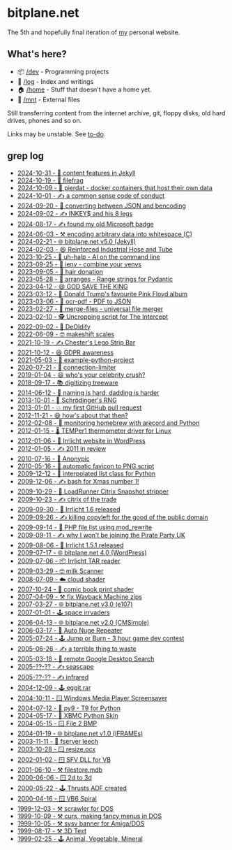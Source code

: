 # bitplane.net

The 5th and hopefully final iteration of [my](/home/gaz/) personal website.

## What's here?

* 📦 [/dev](dev)   - Programming projects
* 📅 [/log](log)   - Index and writings
* 🏠 [/home](home) - Stuff that doesn't have a home yet.
* 🔌 [/mnt](mnt)   - External files

Still transferring content from the internet archive, git, floppy disks, old
hard drives, phones and so on.

Links may be unstable. See [to-do](/home/gaz/Documents/todo).

## grep log

* [2024-10-31 - 🎃 content features in Jekyll](log/2024/10/a-matter-of-features)
* [2024-10-19 - 🐍 filefrag](log/2024/10/filefrag)
* [2024-10-09 - 📜 pierdat - docker containers that host their own data](log/2024/10/pierdat)
* [2024-10-01 - ✍️ a common sense code of conduct](log/2024/10/fkin-cocs)
* [2024-09-20 - 🐍 converting between JSON and bencoding](log/2024/09/benpipe)
* [2024-09-02 - ✍️ INKEY$ and his 8 legs](/dev/basic/illiterate-computing)
* [2024-08-17 - ✍️ found my old Microsoft badge](log/2024/08/lsa-vs-tvp)
* [2024-06-03 - ⚒️ encoding arbitrary data into whitespace (C)](log/2024/06/obfuspace)
* [2024-02-21 - 🌐 bitplane.net v5.0 (Jekyll)](log/2024/02/website)
* [2024-02-03 - 😆 Reinforced Industrial Hose and Tube](log/2024/02/one-or-more-reinforcement-layers)
* [2023-10-25 - 🐍 uh-halp - AI on the command line](/uh-halp)
* [2023-09-25 - 🐍 ienv - combine your venvs](/ienv)
* [2023-09-05 - 💈 hair donation](https://www.tiktok.com/@_davidsong_/video/7275415964630535456)
* [2023-05-28 - 🐍 arranges - Range strings for Pydantic](/arranges)
* [2023-04-12 - 😆 GOD SAVE THE KING](https://youtu.be/uJmsnzfhSGo)
* [2023-03-12 - 🤖 Donald Trump's favourite Pink Floyd album](https://youtu.be/Xh1lK7QzjLo)
* [2023-03-06 - 🐍 ocr-pdf - PDF to JSON](https://github.com/bitplane/ocr-pdf)
* [2023-02-27 - 🐍 merge-files - universal file merger](https://github.com/bitplane/merge-files)
* [2023-02-10 - 🕵️ Uncropping script for The Intercept](https://theintercept.com/2023/02/14/whistleblower-image-crop-document/)
* [2022-09-02 - 🤖 DeOldify](/mnt/ai/deoldify)
* [2022-06-09 - 🤓 makeshift scales](https://youtu.be/6c3yHu1uwVo)
* [2021-10-19 - ✍️ Chester's Lego Strip Bar](log/2021/10/chest-er)
* [2021-10-12 - 😆 GDPR awareness](log/2021/10/gdpr)
* [2021-05-03 - 🐍 example-python-project](https://github.com/bitplane/example-python-project)
* [2020-07-21 - 🐌 connection-limiter](https://github.com/bitplane/connection-limiter)
* [2019-01-04 - 😆 who's your celebrity crush?](https://youtu.be/M_ZBpOFJ5Z4)
* [2018-09-17 - 📚 digitizing treeware](log/2018/09/scanner)
* [2014-06-12 - 🍼 naming is hard, dadding is harder](log/2014/jess)
* [2013-10-01 - 🎲 Schrödinger's RNG](https://github.com/bitplane/schrodingers-rng)
* [2013-01-01 - 💥 my first GitHub pull request](log/2013/01/pioneer)
* [2012-11-21 - 😆 how's about that then?](log/2012/11/stranger-danger)
* [2012-02-08 - 🐍 monitoring homebrew with arecord and Python](log/2012/02/airlock-mic-project)
* [2012-01-15 - 🌡️ TEMPer1 thermometer driver for Linux](log/2012/01/temper1-ubuntu)
* [2012-01-06 - 📜 Irrlicht website in WordPress](log/2012/01/irrcliht-website-update)
* [2012-01-05 - ✍️ 2011 in review](log/2012/01/2011)
* [2010-07-16 - 📱 Anonypic](/dev/java/anonypic)
* [2010-05-16 - 📜 automatic favicon to PNG script](log/2010/05/favicon-to-png)
* [2009-12-12 - 🐍 interpolated list class for Python](log/2009/12/interpolist)
* [2009-12-06 - ✍️ bash for Xmas number 1!](log/2009/12/ratm)
* [2009-10-29 - 📜 LoadRunner Citrix Snapshot stripper](log/2009/10/lr-citrix)
* [2009-10-23 - ✍️ citrix of the trade](log/2009/10/citricks)
* [2009-09-30 - 🎉 Irrlicht 1.6 released](log/2009/09/irrlicht-1-6-released)
* [2009-09-26 - ✍️ killing copyleft for the good of the public domain](log/2009/09/kill-copyleft-pd)
* [2009-09-14 - 📜 PHP file list using mod\_rewrite](log/2009/09/file-list)
* [2009-09-11 - ✍️ why I won’t be joining the Pirate Party UK](log/2009/09/ppuk-fail)
* [2009-08-06 - 🎉 Irrlicht 1.5.1 released](log/2009/08/irrlicht-1-5-1-released)
* [2009-07-17 - 🌐 bitplane.net 4.0 (WordPress)](log/2009/07/new-layout)
* [2009-07-06 - 📦 Irrlicht TAR reader](log/2009/06/tar-reader)
* [2009-03-29 - 🤓 milk Scanner](log/2009/03/milk-scanner)
* [2008-07-09 - ☁️ cloud shader](/dev/glsl)
* [2007-10-24 - 📔 comic book print shader](/dev/glsl)
* [2007-04-09 - ⚒️ fix Wayback Machine zips](/dev/c/wayback-zip)
* [2007-03-27 - 🌐 bitplane.net v3.0 (e107)](log/2007/03/website)
* [2007-01-01 - 🕹️ space irrvaders](/dev/c++/irrvaders)
* [2006-04-13 - 🌐 bitplane.net v2.0 (CMSimple)](log/2006/04/website)
* [2006-03-17 - 💬 Auto Nuge Repeater](/dev/vb/auto-nudge-repeater)
* [2005-07-24 - 🕹️ Jump or Burn - 3 hour game dev contest](/dev/c++/jumporburn)
* [2005-06-26 - ✍️ a terrible thing to waste](log/2005/glasto)
* [2005-03-18 - 📜 remote Google Desktop Search](/dev/python/rgds)
* [2005-??-?? - ✍️ seascape](log/2005/seascape)
* [2005-??-?? - ✍️ infrared](log/2005/infrared)
* [2004-12-09 - 🕹️ eggit.rar](/dev/amos/eggit)
* [2004-10-11 - 🪟 Windows Media Player Screensaver](/dev/vb/wmp-scr)
* [2004-07-12 - 🐍 py9 - T9 for Python](/dev/python/py9)
* [2004-05-17 - 🐍 XBMC Python Skin](/dev/python/xbmc/skin)
* [2004-05-15 - 🪟 File 2 BMP](/dev/vb/file2bmp)
* [2004-01-19 - 🌐 bitplane.net v1.0 (IFRAMEs)](log/2004/01/website)
* [2003-11-11 - 🤖 fserver leech](/dev/mirc)
* [2003-10-28 - 🪟 resize.ocx](/dev/vb/resize)
* [2002-01-02 - 🪟 SFV DLL for VB](/dev/c/sfv-dll)
* [2001-06-10 - ⚒️ filestore.mdb](/dev/vb/filestore)
* [2000-06-06 - 🪟 2d to 3d](/dev/vb/2d23d)
* [2000-05-22 - 🕹️ Thrusts ADF created](/dev/amos/thrusts)
* [2000-04-16 - 🪟 VB6 Spiral](/dev/vb/spiral)
* [1999-12-03 - ⚒️ scrawler for DOS](/dev/amos/scrawler)
* [1999-10-09 - ⚒️ curs, making fancy menus in DOS](/dev/c/curs)
* [1999-10-05 - ⚒️ sysv banner for Amiga/DOS](/dev/c/banner)
* [1999-08-17 - ⚒️ 3D Text](/dev/c/textrot)
* [1999-02-25 - 🕹️ Animal, Vegetable, Mineral](/dev/c/avm)
